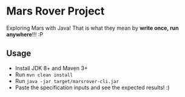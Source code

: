 # Mars Rover Project

Exploring Mars with Java! That is what they mean by **write once, run anywhere**!!! :P

## Usage

* Install JDK 8+ and Maven 3+
* Run `mvn clean install`
* Run `java -jar target/marsrover-cli.jar`
* Paste the specification inputs and see the expected results! :)


